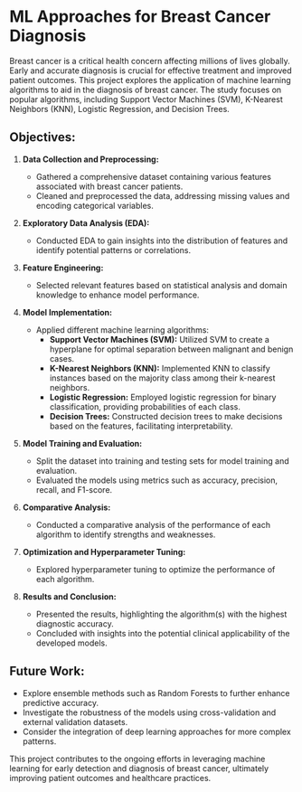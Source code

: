 # ML Approaches for Breast Cancer Diagnosis

Breast cancer is a critical health concern affecting millions of lives globally. Early and accurate diagnosis is crucial for effective treatment and improved patient outcomes. This project explores the application of machine learning algorithms to aid in the diagnosis of breast cancer. The study focuses on popular algorithms, including Support Vector Machines (SVM), K-Nearest Neighbors (KNN), Logistic Regression, and Decision Trees.

## Objectives:

1. **Data Collection and Preprocessing:**
   - Gathered a comprehensive dataset containing various features associated with breast cancer patients.
   - Cleaned and preprocessed the data, addressing missing values and encoding categorical variables.

2. **Exploratory Data Analysis (EDA):**
   - Conducted EDA to gain insights into the distribution of features and identify potential patterns or correlations.

3. **Feature Engineering:**
   - Selected relevant features based on statistical analysis and domain knowledge to enhance model performance.

4. **Model Implementation:**
   - Applied different machine learning algorithms:
      - **Support Vector Machines (SVM):** Utilized SVM to create a hyperplane for optimal separation between malignant and benign cases.
      - **K-Nearest Neighbors (KNN):** Implemented KNN to classify instances based on the majority class among their k-nearest neighbors.
      - **Logistic Regression:** Employed logistic regression for binary classification, providing probabilities of each class.
      - **Decision Trees:** Constructed decision trees to make decisions based on the features, facilitating interpretability.

5. **Model Training and Evaluation:**
   - Split the dataset into training and testing sets for model training and evaluation.
   - Evaluated the models using metrics such as accuracy, precision, recall, and F1-score.

6. **Comparative Analysis:**
   - Conducted a comparative analysis of the performance of each algorithm to identify strengths and weaknesses.

7. **Optimization and Hyperparameter Tuning:**
   - Explored hyperparameter tuning to optimize the performance of each algorithm.

8. **Results and Conclusion:**
   - Presented the results, highlighting the algorithm(s) with the highest diagnostic accuracy.
   - Concluded with insights into the potential clinical applicability of the developed models.

## Future Work:

- Explore ensemble methods such as Random Forests to further enhance predictive accuracy.
- Investigate the robustness of the models using cross-validation and external validation datasets.
- Consider the integration of deep learning approaches for more complex patterns.

This project contributes to the ongoing efforts in leveraging machine learning for early detection and diagnosis of breast cancer, ultimately improving patient outcomes and healthcare practices.

